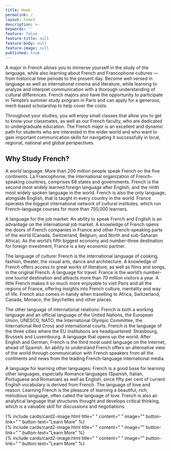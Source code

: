 ```yaml
---
title: Home
permalink: /
layout: home3
description: >-
keywords: ''
feature: false
feature-title: null
feature-body: null
feature-image: null
published: true
---
```


A major in French allows you to immerse yourself in the study of the language, while also learning about French and Francophone cultures — from historical time periods to the present day. Become well versed in language as well as  international cinema and literature, while learning to analyze and interpret communication with a thorough understanding of cultural differences. French majors also have the opportunity to participate in Temple’s summer study program in Paris and can apply for a generous, merit-based scholarship to help cover  the costs.

Throughout your studies, you will enjoy small classes that allow you to get to know your classmates, as  well as our French faculty, who are dedicated to  undergraduate education. The French major is an excellent and dynamic path for students who are interested in the wider world and who want to gain important communication skills for navigating it successfully in local, regional, national and global perspectives.

## Why Study French?

A world language: More than 200 million people speak French on the five continents. La Francophonie, the international organization of French-speaking countries, comprises 68 states and governments. French is the second most widely learned foreign language after English, and the ninth most widely spoken language in the world. French is also the only language, alongside English, that is taught in every country in the world. France operates the biggest international network of cultural institutes, which run French-language courses for more than 750,000 learners.

A language for the job market: An ability to speak French and English is an advantage on the international job market. A knowledge of French opens the doors of French companies in France and other French-speaking parts of the world (Canada, Switzerland, Belgium, and North and sub-Saharan Africa). As the world’s fifth biggest economy and number-three destination for foreign investment, France is a key economic partner.

The language of culture: French is the international language of cooking, fashion, theater, the visual arts, dance and architecture. A knowledge of French offers access to great works of literature, as well as films and songs, in the original French.
A language for travel: France is the world’s number-one tourist destination and attracts more than 70 million visitors a year. A little French makes it so much more enjoyable to visit Paris and all the regions of France, offering insights into French culture, mentality and way of life. French also comes in handy when travelling to Africa, Switzerland, Canada, Monaco, the Seychelles and other places.

The other language of international relations: French is both a working language and an official language of the United Nations, the European Union, UNESCO, NATO, the International Olympic Committee, the International Red Cross and international courts. French is the language of the three cities where the EU institutions are headquartered: Strasbourg, Brussels and Luxembourg.
A language that opens up the world: After English and German, French is the third most used language on the Internet, ahead of Spanish. An ability to understand French offers an alternative view of the world through communication with French speakers from all the continents and news from the leading French-language international media.

A language for learning other languages: French is a good base for learning other languages, especially Romance languages (Spanish, Italian, Portuguese and Romanian) as well as English, since fifty per cent of current English vocabulary is derived from French.
The language of love and reason: Learning French is the pleasure of learning a beautiful, rich, melodious language, often called the language of love. French is also an analytical language that structures thought and develops critical thinking, which is a valuable skill for discussions and negotiations.


<div class="row row-wide">
  <div class="col m12 l4">{% include cards/card2-image.html 
    title=" " 
    content=" " 
    image="" 
    button-link=" " 
    button-text="Learn More" %}
  </div>
  <div class="row row-wide">
    <div class="col m12 l4">{% include cards/card2-image.html 
      title=" " 
      content=" " 
      image="" 
      button-link=" " 
      button-text="Learn More" %}
    </div>
    <div class="row row-wide">
      <div class="col m12 l4">{% include cards/card2-image.html 
        title=" " 
        content=" " 
        image="" 
        button-link=" " 
        button-text="Learn More" %}
      </div>
</div>
